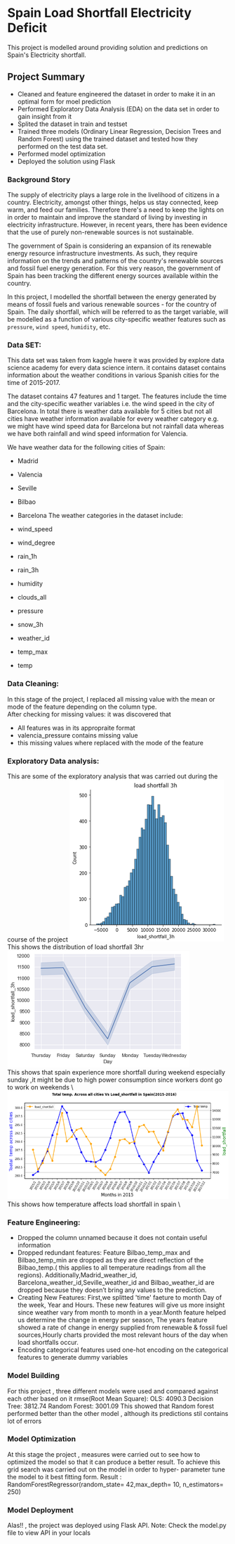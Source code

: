 # Spain Load Shortfall Electricity Deficit
This project is modelled around providing solution and predictions on Spain's Electricity shortfall. 
## Project Summary
- Cleaned and feature engineered the dataset in order to make it in an optimal form for moel prediction 
- Performed Exploratory Data Analysis (EDA) on the data set in order to gain insight from it
- Splited the dataset in train and testset
- Trained three models (Ordinary Linear Regression, Decision Trees and Random Forest) using the trained dataset and tested how they performed on the test data set.
- Performed model optimization
- Deployed the solution using Flask
### Background Story
The supply of electricity plays a large role in the livelihood of citizens in a country. Electricity, amongst other things, helps us stay connected, keep warm, and feed our families. Therefore there's a need to keep the lights on in order to maintain and improve the standard of living by investing in electricity infrastructure. However, in recent years, there has been evidence that the use of purely non-renewable sources is not sustainable.

The government of Spain is considering an expansion of its renewable energy resource infrastructure investments. As such, they require information on the trends and patterns of the country's renewable sources and fossil fuel energy generation. For this very reason, the government of Spain has been tracking the different energy sources available within the country.

In this project, I modelled the shortfall between the energy generated by means of fossil fuels and various renewable sources - for the country of Spain. The daily shortfall, which will be referred to as the target variable, will be modelled as a function of various city-specific weather features such as `pressure`, `wind speed`, `humidity`, etc.

### Data SET:
This data set was taken from kaggle hwere it was provided by explore data science academy for every data science intern. it contains dataset contains information about the weather conditions in various Spanish cities for the time of 2015-2017.

The dataset contains 47 features and 1 target. The features include the time and the city-specific weather variables i.e. the wind speed in the city of Barcelona. In total there is weather data available for 5 cities but not all cities have weather information available for every weather category e.g. we might have wind speed data for Barcelona but not rainfall data whereas we have both rainfall and wind speed information for Valencia.

We have weather data for the following cities of Spain:

- Madrid
- Valencia
- Seville
- Bilbao
- Barcelona
The weather categories in the dataset include:

- wind_speed
- wind_degree
- rain_1h
- rain_3h
- humidity
- clouds_all
- pressure
- snow_3h
- weather_id
- temp_max
- temp 

### Data Cleaning:
In this stage of the project, I replaced all missing value with the mean or mode of the feature depending on the column type. \
After checking for missing values: it was discovered that
- All features was in its appropraite format
- valencia_pressure contains missing value
- this missing values where replaced with the mode of the feature
### Exploratory Data analysis:
This are some of the exploratory analysis that was carried out during the course of the project 
![](images/5.png) \
This shows the distribution of load shortfall 3hr \
![](images/4.png)  \
This shows that spain experience more shortfall during weekend especially sunday ,it might be due to high power consumption since workers dont go to work on weekends \ 
![](images/2.png)   \
This shows how temperature affects  load shortfall in spain \
### Feature Engineering: 
- Dropped the column unnamed because it does not contain useful information
- Dropped redundant features: Feature Bilbao_temp_max and Bilbao_temp_min are dropped as they are direct reflection of the Bilbao_temp.( this applies to all temperature readings from all the regions). Additionally,Madrid_weather_id, Barcelona_weather_id,Seville_weather_id and Bilbao_weather_id are dropped because they doesn’t bring any values to the prediction.
- Creating New Features: First,we splitted 'time' faeture  to month Day of the week, Year and Hours. These new features will give us more insight since weather vary from month to month in a year.Month feature helped us determine the change in energy per season, The years feature showed a rate of change in energy supplied from renewable & fossil fuel sources,Hourly charts provided the most relevant hours of the day when load shortfalls occur.
- Encoding categorical features
used  one-hot encoding on the categorical features  to generate dummy variables
### Model Building 
For this project , three different models were used and compared against each other based on it rmse(Root Mean Square):
OLS: 4090.3
Decision Tree: 3812.74
Random Forest: 3001.09 
This showed that Random forest performed better than the other model , although its predictions stil contains lot of errors

### Model Optimization
 At this stage the project , measures were carried out to see how to optimized the model so that it can produce a better result. To achieve this grid search was carried out on the model in order to hyper- parameter tune the model to it best fitting form.
 Result : RandomForestRegressor(random_state= 42,max_depth= 10, n_estimators=  250)
 
 ### Model Deployment
 Alas!! , the project was deployed using Flask API.
 Note: Check the model.py file to view API in your locals

